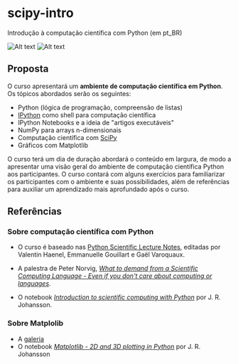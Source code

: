 scipy-intro
===========

Introdução à computação científica com Python (em pt_BR)
<!-- 
.. link: 
.. description: 
.. tags: 
.. date: 2014/04/29 11:19:30
.. title: Computação Científica com Python e SciPy
.. slug: index
-->

![Alt text](fig.png) ![Alt text](fitting.png)

Proposta
--------

O curso apresentará um **ambiente de computação científica em Python**. Os
tópicos abordados serão os seguintes: 

+ Python (lógica de programação, compreensão de listas)
+ [IPython](http://ipython.org) como shell para computação científica
+ IPython Notebooks e a ideia de "artigos executáveis"
+ NumPy para arrays n-dimensionais
+ Computação científica com [SciPy](http://www.scipy.org)
+ Gráficos com Matplotlib

O curso terá um dia de duração abordará o conteúdo em largura, de modo
a apresentar uma visão geral do ambiente de computação científica
Python aos participantes. O curso contará com alguns exercícios para
familiarizar os participantes com o ambiente e suas possibilidades,
além de referências para auxiliar um aprendizado mais aprofundado após
o curso. 

Referências
-----------

### Sobre computação científica com Python

+ O curso é baseado nas [Python Scientific Lecture
Notes](http://scipy-lectures.github.io), editadas por Valentin Haenel,
Emmanuelle Gouillart e Gaël Varoquaux.   

+ A palestra de Peter Norvig, *[What to demand from a Scientific
Computing Language - Even if you don't care about computing or
languages](http://archive.org/details/scipy09_day1_03-Peter_Norvig)*. 

+ O notebook *[Introduction to scientific computing with
Python](http://nbviewer.ipython.org/urls/raw.github.com/jrjohansson/scientific-python-lectures/master/Lecture-0-Scientific-Computing-with-Python.ipynb)*
por J. R. Johansson. 

### Sobre Matplolib

+ A [galeria](http://matplotlib.org/gallery.html)
+ O notebook *[Matplotlib - 2D and 3D plotting in Python](http://nbviewer.ipython.org/urls/raw.github.com/jrjohansson/scientific-python-lectures/master/Lecture-4-Matplotlib.ipynb)* por J. R. Johansson

